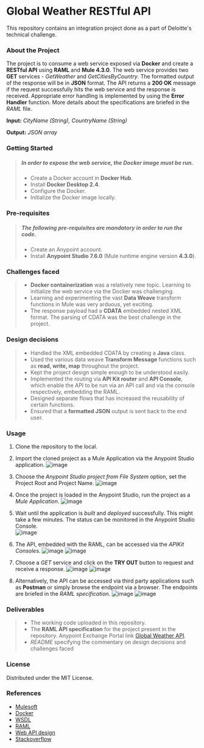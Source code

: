 # Global Weather RESTful API
This repository contains an integration project done as a part of Deloitte's technical challenge.


### About the Project
The project is to consume a web service exposed via **Docker** and create a **RESTful API** using **RAML** and **Mule 4.3.0**. The web service provides two **GET** services - *GetWeather* and *GetCitiesByCountry*. The formatted output of the response will be in **JSON** format. The API returns a **200 OK** message if the request successfully hits the web service and the response is received. Appropriate error handling is implemented by using the **Error Handler** function. More details about the specifications are briefed in the *RAML* file.

**Input:** *CityName (String), CountryName (String)*

**Output:** *JSON array*


### Getting Started
> ##### In order to expose the web service, the Docker image must be run.
>
> - Create a Docker account in **Docker Hub**.
> - Install **Docker Desktop 2.4**.
> - Configure the Docker.
> - Initialize the Docker image locally.

### Pre-requisites
> ##### The following pre-requisites are mandatory in order to run the code.
>
> - Create an Anypoint account.
> - Install **Anypoint Studio 7.6.0** (Mule runtime engine version **4.3.0**).

### Challenges faced
> - **Docker containerization** was a relatively new topic. Learning to initialize the web service via the Docker was challenging.
> - Learning and experimenting the vast **Data Weave** transform functions in Mule was very arduous, yet exciting.
> - The response payload had a **CDATA** embedded nested XML format. The parsing of CDATA was the best challenge in the project.

### Design decisions
> - Handled the XML embedded CDATA by creating a **Java** class.
> - Used the various data weave **Transform Message** functions such as **read, write, map** throughout the project.
> - Kept the project design simple enough to be understood easily.
> - Implemented the routing via **API Kit router** and **API Console**, which enable the API to be run via an API call and via the console respectively, embedding the RAML.
> - Designed separate flows that has increased the reusability of certain functions.
> - Ensured that a **formatted JSON** output is sent back to the end user.


### Usage
1. Clone the repository to the local.
2. Import the cloned project as a Mule Application via the Anypoint Studio application. ![image](https://user-images.githubusercontent.com/73317774/97315303-b2589480-18bc-11eb-8c37-d4746a3ec414.png)

3. Choose the *Anypoint Studio project from File System* option, set the Project Root and Project Name. ![image](https://user-images.githubusercontent.com/73317774/97315455-d916cb00-18bc-11eb-8ccd-6508083424ca.png)

4. Once the project is loaded in the Anypoint Studio, run the project as a *Mule Application*. ![image](https://user-images.githubusercontent.com/73317774/97316449-d9fc2c80-18bd-11eb-9770-44cc7cd54eec.png)

5. Wait until the application is *built* and *deployed* successfully. This might take a few minutes. The status can be monitored in the Anypoint Studio Console.   
![image](https://user-images.githubusercontent.com/73317774/97317545-049ab500-18bf-11eb-8c10-9ef26af1c806.png)

6. The API, embedded with the RAML, can be accessed via the *APIKit Consoles*. ![image](https://user-images.githubusercontent.com/73317774/97318168-b0dc9b80-18bf-11eb-8ce2-077569b02678.png)
![image](https://user-images.githubusercontent.com/73317774/97324109-97d6e900-18c5-11eb-9bf4-25c1780c2c5a.png)

7. Choose a *GET* service and click on the **TRY OUT** button to request and receive a response.
![image](https://user-images.githubusercontent.com/73317774/97323839-4cbcd600-18c5-11eb-94f0-7c3d95d4b22f.png)
![image](https://user-images.githubusercontent.com/73317774/97323903-5e9e7900-18c5-11eb-8efc-424a6fc49464.png)

8. Alternatively, the API can be accessed via third party applications such as **Postman** or simply browse the endpoint via a browser. The endpoints are briefed in the *RAML specification*.
![image](https://user-images.githubusercontent.com/73317774/97320087-94416300-18c1-11eb-9c6f-71866b1b6642.png)
![image](https://user-images.githubusercontent.com/73317774/97324634-2e0b0f00-18c6-11eb-9c45-ecceac3588c9.png)


### Deliverables
> - The working code uploaded in this repository.
> - The **RAML API specification** for the project present in the repository. Anypoint Exchange Portal link [Global Weather API](https://anypoint.mulesoft.com/exchange/portals/na-3440/c714d793-958c-47a8-be33-70abb1affea8/globalweatherAPI/).
> - *README* specifying the commentary on design decisions and challenges faced

### License
Distributed under the MIT License.

### References
- [Mulesoft](https://docs.mulesoft.com/)
- [Docker](https://www.docker.com/101-tutorial)
- [WSDL](https://www.soapui.org/docs/soap-and-wsdl/working-with-wsdls/)
- [RAML](https://raml.org/developers/raml-100-tutorial)
- [Web API design](https://docs.microsoft.com/en-us/azure/architecture/best-practices/api-design)
- [Stackoverflow](https://stackoverflow.com/)
